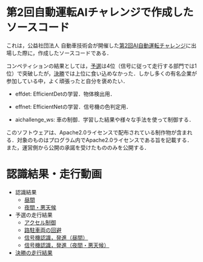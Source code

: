 # 第2回自動運転AIチャレンジで作成したソースコード
これは，公益社団法人 自動車技術会が開催した[第2回AI自動運転チャレンジ](https://www.jsae.or.jp/jaaic/index.html)に出場した際に，作成したソースコードである．

コンペティションの結果としては，[予選](https://www.jsae.or.jp/jaaic/online_qualifying.html)は4位（信号に従って走行する部門では1位）で突破したが，[決勝](https://www.jsae.or.jp/jaaic/online_final.html)では上位に食い込めなかった．しかし多くの有名企業が参加している中，よく頑張ったと自分を褒めたい．

* effdet: EfficientDetの学習．物体検出用．

* effnet: EfficientNetの学習．信号機の色判定用．

* aichallenge_ws: 車の制御．学習した結果や様々な手法を使って制御する．

このソフトウェアは、Apache2.0ライセンスで配布されている制作物が含まれる．対象のものはプログラム内でApache2.0ライセンスである旨を記載する．また，運営側から公開の承諾を受けたもののみを公開する．

# 認識結果・走行動画
* 認識結果
  * [昼間](https://www.youtube.com/watch?v=OBqL6TZWBD8)
  * [夜間・悪天候](https://www.youtube.com/watch?v=SHkWbPRfkTE)
* 予選の走行結果
  * [アクセル制御](https://www.youtube.com/watch?v=VtZzHryqTMk)
  * [路駐車両の回避](https://www.youtube.com/watch?v=wPtme09xt9g)
  * [信号機認識，発進（昼間）](https://www.youtube.com/watch?v=RV9q26KSrZ0)
  * [信号機認識，発進（夜間・悪天候）](https://www.youtube.com/watch?v=Jv9UJKOby9s)
* [決勝の走行結果](https://www.youtube.com/watch?v=DbUKRlwMPi0)
